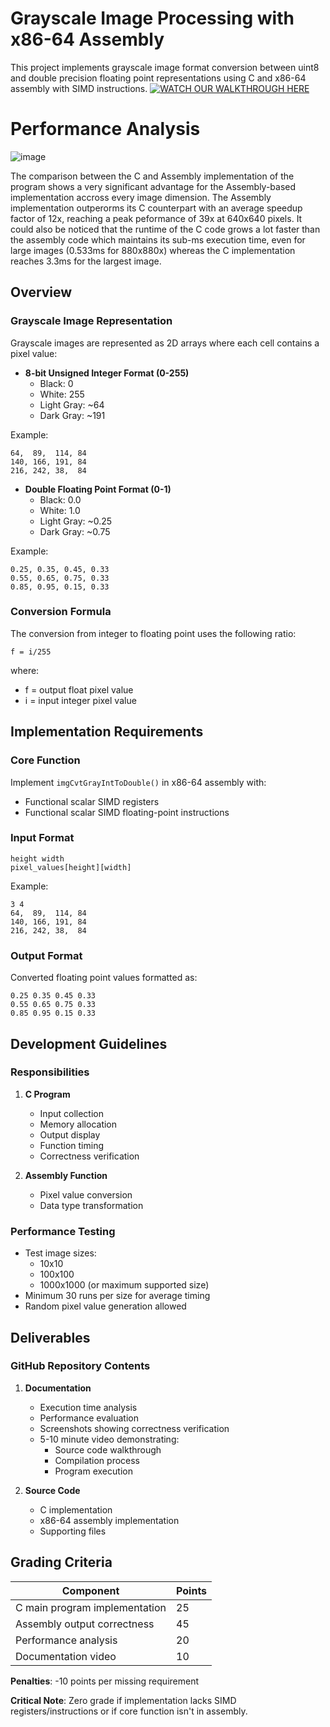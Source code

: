 # Grayscale Image Processing with x86-64 Assembly

This project implements grayscale image format conversion between uint8 and double precision floating point representations using C and x86-64 assembly with SIMD instructions.
[![WATCH OUR WALKTHROUGH HERE](https://img.youtube.com/vi/5TLfXpp9gCY/maxresdefault.jpg)](https://youtu.be/T-5TLfXpp9gCY)

# Performance Analysis
![image](https://github.com/user-attachments/assets/d261abff-1735-473a-9852-d9af56127bb7)

The comparison between the C and Assembly implementation of the program shows a very significant advantage for the Assembly-based implementation accross every image dimension. The Assembly implementation outperorms its C counterpart with an average speedup factor of 12x, reaching a peak peformance of 39x at 640x640 pixels. It could also be noticed that the runtime of the C code grows a lot faster than the assembly code which maintains its sub-ms execution time, even for large images (0.533ms for 880x880x) whereas the C implementation reaches 3.3ms for the largest image.

## Overview

### Grayscale Image Representation

Grayscale images are represented as 2D arrays where each cell contains a pixel value:

- **8-bit Unsigned Integer Format (0-255)**
  - Black: 0
  - White: 255
  - Light Gray: ~64
  - Dark Gray: ~191

Example:
```
64,  89,  114, 84
140, 166, 191, 84
216, 242, 38,  84
```

- **Double Floating Point Format (0-1)**
  - Black: 0.0
  - White: 1.0
  - Light Gray: ~0.25
  - Dark Gray: ~0.75

Example:
```
0.25, 0.35, 0.45, 0.33
0.55, 0.65, 0.75, 0.33
0.85, 0.95, 0.15, 0.33
```

### Conversion Formula

The conversion from integer to floating point uses the following ratio:

```
f = i/255
```
where:
- f = output float pixel value
- i = input integer pixel value

## Implementation Requirements

### Core Function
Implement `imgCvtGrayIntToDouble()` in x86-64 assembly with:
- Functional scalar SIMD registers
- Functional scalar SIMD floating-point instructions

### Input Format
```
height width
pixel_values[height][width]
```

Example:
```
3 4
64,  89,  114, 84
140, 166, 191, 84
216, 242, 38,  84
```

### Output Format
Converted floating point values formatted as:
```
0.25 0.35 0.45 0.33
0.55 0.65 0.75 0.33
0.85 0.95 0.15 0.33
```

## Development Guidelines

### Responsibilities

1. **C Program**
   - Input collection
   - Memory allocation
   - Output display
   - Function timing
   - Correctness verification

2. **Assembly Function**
   - Pixel value conversion
   - Data type transformation

### Performance Testing

- Test image sizes:
  - 10x10
  - 100x100
  - 1000x1000 (or maximum supported size)
- Minimum 30 runs per size for average timing
- Random pixel value generation allowed

## Deliverables

### GitHub Repository Contents

1. **Documentation**
   - Execution time analysis
   - Performance evaluation
   - Screenshots showing correctness verification
   - 5-10 minute video demonstrating:
     - Source code walkthrough
     - Compilation process
     - Program execution

2. **Source Code**
   - C implementation
   - x86-64 assembly implementation
   - Supporting files

## Grading Criteria

| Component | Points |
|-----------|--------|
| C main program implementation | 25 |
| Assembly output correctness | 45 |
| Performance analysis | 20 |
| Documentation video | 10 |

**Penalties**: -10 points per missing requirement

**Critical Note**: Zero grade if implementation lacks SIMD registers/instructions or if core function isn't in assembly.
